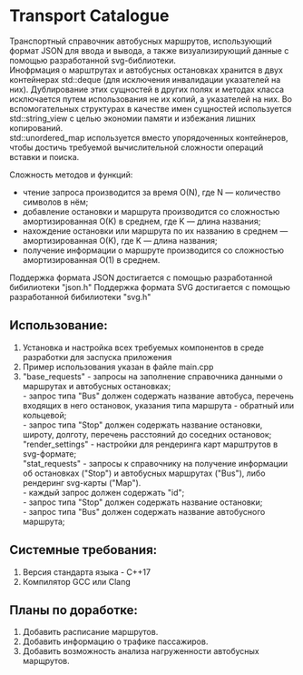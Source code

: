 # Transport Catalogue
Транспортный справочник автобусных маршрутов, использующий формат JSON для ввода и вывода, а также визуализирующий данные с помощью разработанной svg-библиотеки.  
Инофрмация о марштрутах и автобусных остановках хранится в двух контейнерах std::deque (для исключения инвалидации указателей на них). Дублирование этих сущностей в других полях и методах класса исключается путем использования не их копий, а указателей на них. Во вспомогательных структурах в качестве имен сущностей используется std::string_view с целью экономии памяти и избежания лишних копирований.  
std::unordered_map используется вместо упорядоченных контейнеров, чтобы достичь требуемой вычислительной сложности операций вставки и поиска.  
  
Сложность методов и функций:  
 - чтение запроса производится за время O(N), где N — количество символов в нём;  
 - добавление остановки и маршрута производится со сложностью амортизированная O(K) в среднем, где K — длина названия;  
 - нахождение остановки или маршрута по их названию в среднем — амортизированная O(K), где K — длина названия;  
 - получение информации о маршруте производится со сложностью амортизированная O(1) в среднем.  
  
Поддержка формата JSON достигается с помощью разработанной бибилиотеки "json.h"
Поддержка формата SVG достигается с помощью разработанной бибилиотеки "svg.h"
  
## Использование:
1. Установка и настройка всех требуемых компонентов в среде разработки для заспуска приложения  
2. Пример использования указан в файле main.cpp  
3. "base_requests" - запросы на заполнение справочника данными о маршрутах и автобусных остановках;  
         - запрос типа "Bus" должен содержать название автобуса, перечень входящих в него остановок, указания типа маршрута - обратный или кольцевой;  
         - запрос типа "Stop" должен содержать название остановки, широту, долготу, перечень расстояний до соседних остановок;  
   "render_settings" - настройки для рендеринга карт марштрутов в svg-формате;  
   "stat_requests" - запросы к справочнику на получение информации об остановках ("Stop") и автобусных маршрутах ("Bus"), либо рендеринг svg-карты ("Map").  
         - каждый запрос должен содержать "id";  
         - запрос типа "Stop" должен содержать название остановки;  
         - запрос типа "Bus" должен содержать название автобусного маршрута;  
## Системные требования:
1. Версия стандарта языка - C++17  
2. Компилятор GCC или Clang
## Планы по доработке:
1. Добавить расписание маршрутов.  
2. Добавить информацию о трафике пассажиров.  
3. Добавить возможность анализа нагруженности автобусных марщрутов.
